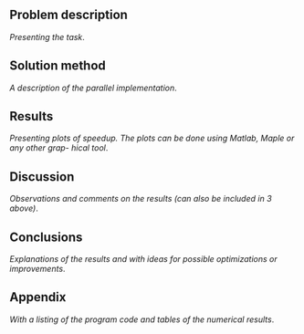 ## Problem description

_Presenting the task_.

## Solution method

_A description of the parallel implementation_.

## Results 

_Presenting plots of speedup. The plots can be done 
using Matlab, Maple or any other grap- hical tool_.

## Discussion 
_Observations and comments on the results 
(can also be included in 3 above)_.

## Conclusions
_Explanations of the results and with ideas for 
possible optimizations or improvements_.

## Appendix
_With a listing of the program code and tables of the 
numerical results_.